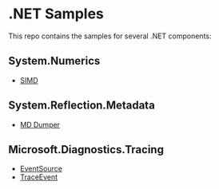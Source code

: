 # .NET Samples

This repo contains the samples for several .NET components:

## System.Numerics

* [SIMD](System.Numerics/SIMD)

## System.Reflection.Metadata

* [MD Dumper](System.Reflection.Metadata/MdDumper)

## Microsoft.Diagnostics.Tracing

* [EventSource](Microsoft.Diagnostics.Tracing/EventSource)
* [TraceEvent](Microsoft.Diagnostics.Tracing/TraceEvent)